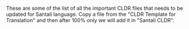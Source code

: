 These are some of the list of all the important CLDR files that needs to be updated for Santali language. Copy a file from the "CLDR Template for Translation" and then after 100% only we will add it in "Santali CLDR".

